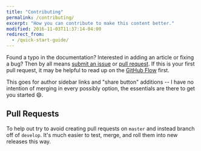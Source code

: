 ```yaml
---
title: "Contributing"
permalink: /contributing/
excerpt: "How you can contribute to make this content better."
modified: 2016-11-03T11:37:14-04:00
redirect_from:
  - /quick-start-guide/
---
```


Found a typo in the documentation? Interested in adding an article or fixing a bug? Then by all means [submit an issue](https://github.com/monashunited/monashunited.com.au/issues/new) or [pull request](https://help.github.com/articles/using-pull-requests/). If this is your first pull request, it may be helpful to read up on the [GitHub Flow](https://guides.github.com/introduction/flow/) first.

This goes for author sidebar links and "share button" additions -- I have no intention of merging in every possibly option, the essentials are there to get you started :smile:.

## Pull Requests

To help out try to avoid creating pull requests on `master` and instead branch off of `develop`. It's much easier to test, merge, and roll them into new releases this way.

